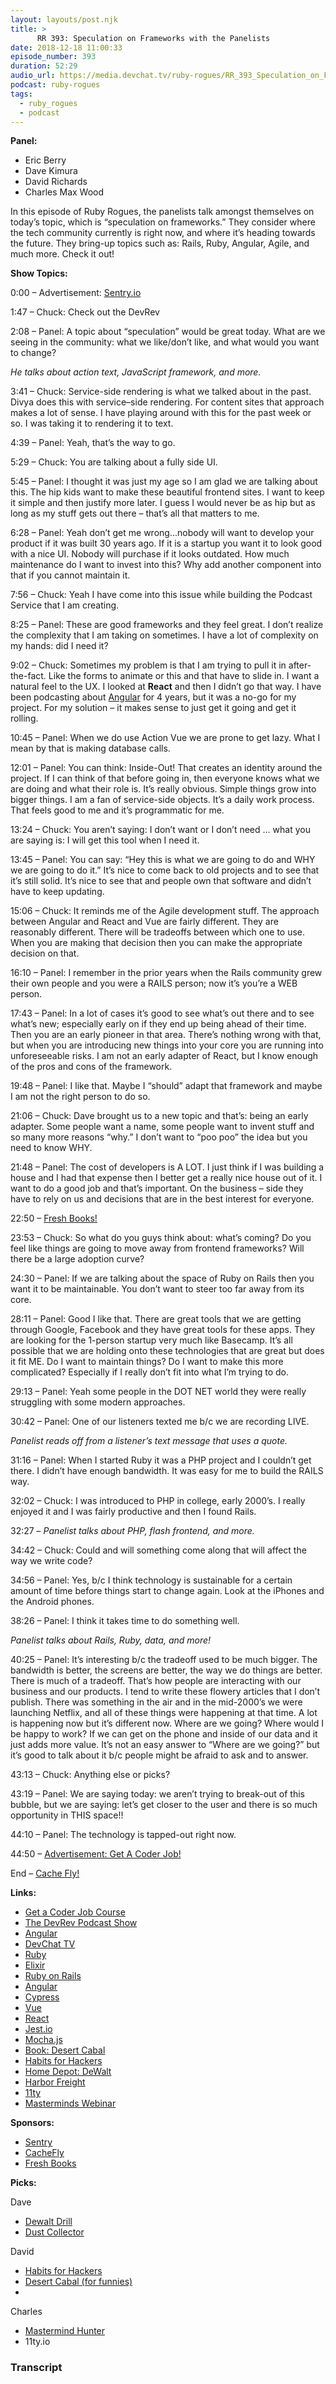 ```yaml
---
layout: layouts/post.njk
title: >
      RR 393: Speculation on Frameworks with the Panelists
date: 2018-12-18 11:00:33
episode_number: 393
duration: 52:29
audio_url: https://media.devchat.tv/ruby-rogues/RR_393_Speculation_on_Frameworks_with_the_Panelists.mp3
podcast: ruby-rogues
tags: 
  - ruby_rogues
  - podcast
---
```


 **Panel:**

- Eric Berry
- Dave Kimura
- David Richards
- Charles Max Wood

In this episode of Ruby Rogues, the panelists talk amongst themselves on today’s topic, which is “speculation on frameworks.” They consider where the tech community currently is right now, and where it’s heading towards the future. They bring-up topics such as: Rails, Ruby, Angular, Agile, and much more. Check it out!

**Show Topics:**

0:00 – Advertisement: [Sentry.io](https://sentry.io/welcome/)

1:47 – Chuck: Check out the DevRev

2:08 – Panel: A topic about “speculation” would be great today. What are we seeing in the community: what we like/don’t like, and what would you want to change?

_He talks about action text, JavaScript framework, and more._

3:41 – Chuck: Service-side rendering is what we talked about in the past. Divya does this with service–side rendering. For content sites that approach makes a lot of sense. I have playing around with this for the past week or so. I was taking it to rendering it to text.

4:39 – Panel: Yeah, that’s the way to go.

5:29 – Chuck: You are talking about a fully side UI.

5:45 – Panel: I thought it was just my age so I am glad we are talking about this. The hip kids want to make these beautiful frontend sites. I want to keep it simple and then justify more later. I guess I would never be as hip but as long as my stuff gets out there – that’s all that matters to me.

6:28 – Panel: Yeah don’t get me wrong...nobody will want to develop your product if it was built 30 years ago. If it is a startup you want it to look good with a nice UI. Nobody will purchase if it looks outdated. How much maintenance do I want to invest into this? Why add another component into that if you cannot maintain it.

7:56 – Chuck: Yeah I have come into this issue while building the Podcast Service that I am creating.

8:25 – Panel: These are good frameworks and they feel great. I don’t realize the complexity that I am taking on sometimes. I have a lot of complexity on my hands: did I need it?

9:02 – Chuck: Sometimes my problem is that I am trying to pull it in after-the-fact. Like the forms to animate or this and that have to slide in. I want a natural feel to the UX. I looked at **React** and then I didn’t go that way. I have been podcasting about [Angular](https://angular.io) for 4 years, but it was a no-go for my project. For my solution – it makes sense to just get it going and get it rolling.

10:45 – Panel: When we do use Action Vue we are prone to get lazy. What I mean by that is making database calls.

12:01 – Panel: You can think: Inside-Out! That creates an identity around the project. If I can think of that before going in, then everyone knows what we are doing and what their role is. It’s really obvious. Simple things grow into bigger things. I am a fan of service-side objects. It’s a daily work process. That feels good to me and it’s programmatic for me.

13:24 – Chuck: You aren’t saying: I don’t want or I don’t need ... what you are saying is: I will get this tool when I need it.

13:45 – Panel: You can say: “Hey this is what we are going to do and WHY we are going to do it.” It’s nice to come back to old projects and to see that it’s still solid. It’s nice to see that and people own that software and didn’t have to keep updating.

15:06 – Chuck: It reminds me of the Agile development stuff. The approach between Angular and React and Vue are fairly different. They are reasonably different. There will be tradeoffs between which one to use. When you are making that decision then you can make the appropriate decision on that.

16:10 – Panel: I remember in the prior years when the Rails community grew their own people and you were a RAILS person; now it’s you’re a WEB person.&nbsp;

17:43 – Panel: In a lot of cases it’s good to see what’s out there and to see what’s new; especially early on if they end up being ahead of their time. Then you are an early pioneer in that area. There’s nothing wrong with that, but when you are introducing new things into your core you are running into unforeseeable risks. I am not an early adapter of React, but I know enough of the pros and cons of the framework.

19:48 – Panel: I like that. Maybe I “should” adapt that framework and maybe I am not the right person to do so.

21:06 – Chuck: Dave brought us to a new topic and that’s: being an early adapter. Some people want a name, some people want to invent stuff and so many more reasons “why.” I don’t want to “poo poo” the idea but you need to know WHY.

21:48 – Panel: The cost of developers is A LOT. I just think if I was building a house and I had that expense then I better get a really nice house out of it. I want to do a good job and that’s important. On the business – side they have to rely on us and decisions that are in the best interest for everyone.

22:50 – [Fresh Books!](https://www.freshbooks.com/?ref=10400&utm_source=sas&utm_medium=affiliate&utm_campaign=87321&sscid=c1k2_96qpg)

23:53 – Chuck: So what do you guys think about: what’s coming? Do you feel like things are going to move away from frontend frameworks? Will there be a large adoption curve?

24:30 – Panel: If we are talking about the space of Ruby on Rails then you want it to be maintainable. You don’t want to steer too far away from its core.

28:11 – Panel: Good I like that. There are great tools that we are getting through Google, Facebook and they have great tools for these apps. They are looking for the 1-person startup very much like Basecamp. It’s all possible that we are holding onto these technologies that are great but does it fit ME. Do I want to maintain things? Do I want to make this more complicated? Especially if I really don’t fit into what I’m trying to do.

29:13 – Panel: Yeah some people in the DOT NET world they were really struggling with some modern approaches.

30:42 – Panel: One of our listeners texted me b/c we are recording LIVE.

_Panelist reads off from a listener’s text message that uses a quote._

31:16 – Panel: When I started Ruby it was a PHP project and I couldn’t get there. I didn’t have enough bandwidth. It was easy for me to build the RAILS way.

32:02 – Chuck: I was introduced to PHP in college, early 2000’s. I really enjoyed it and I was fairly productive and then I found Rails.

32:27 – _Panelist talks about PHP, flash frontend, and more._

34:42 – Chuck: Could and will something come along that will affect the way we write code?

34:56 – Panel: Yes, b/c I think technology is sustainable for a certain amount of time before things start to change again. Look at the iPhones and the Android phones.

38:26 – Panel: I think it takes time to do something well.

_Panelist talks about Rails, Ruby, data, and more!_

40:25 – Panel: It’s interesting b/c the tradeoff used to be much bigger. The bandwidth is better, the screens are better, the way we do things are better. There is much of a tradeoff. That’s how people are interacting with our business and our products. I tend to write these flowery articles that I don’t publish. There was something in the air and in the mid-2000’s we were launching Netflix, and all of these things were happening at that time. A lot is happening now but it’s different now. Where are we going? Where would I be happy to work? If we can get on the phone and inside of our data and it just adds more value. It’s not an easy answer to “Where are we going?” but it’s good to talk about it b/c people might be afraid to ask and to answer.

43:13 – Chuck: Anything else or picks?

43:19 – Panel: We are saying today: we aren’t trying to break-out of this bubble, but we are saying: let’s get closer to the user and there is so much opportunity in THIS space!!

44:10 – Panel: The technology is tapped-out right now.

44:50 – [Advertisement: Get A Coder Job!](https://devchat.tv/get-a-coder-job/)

End – [Cache Fly!](https://www.cachefly.com)

**Links:**

- [Get a Coder Job Course](https://devchat.tv/get-a-coder-job/)
- [The DevRev Podcast Show](http://thedevrev.com)
- [Angular](https://angular.io)
- [DevChat TV](https://devchat.tv)
- [Ruby](https://www.ruby-lang.org/en/)
- [Elixir](https://elixir-lang.org)
- [Ruby on Rails](https://rubyonrails.org)
- [Angular](https://angular.io)
- [Cypress](https://www.cypress.io)
- [Vue](https://vuejs.org)
- [React](https://reactjs.org)
- [Jest.io](https://jestjs.io)
- [Mocha.js](https://mochajs.org)
- [Book: Desert Cabal](https://www.amazon.com/gp/product/1937226972/ref=oh_aui_detailpage_o01_s00?ie=UTF8&psc=1)
- [Habits for Hackers](https://www.habitsforhackers.com)
- [Home Depot: DeWalt](https://www.homedepot.com/p/DEWALT-20-Volt-MAX-XR-Lithium-Ion-Cordless-1-2-in-Brushless-Compact-Drill-Driver-Kit-with-2-Batteries-2Ah-Charger-and-Case-DCD791D2/206523964)
- [Harbor Freight](https://www.harborfreight.com/70-gal-2-hp-heavy-duty-high-flow-high-capacity-dust-collector-61790.html)
- [11ty](https://www.11ty.io)
- [Masterminds Webinar](https://ericrosenberg.webinarninja.com/webinars/69723/register)

**Sponsors:**

- [Sentry](https://sentry.io/welcome/)
- [CacheFly](https://www.cachefly.com)
- [Fresh Books](https://www.freshbooks.com)

**Picks:**

Dave

- [Dewalt Drill](https://www.homedepot.com/p/DEWALT-20-Volt-MAX-XR-Lithium-Ion-Cordless-1-2-in-Brushless-Compact-Drill-Driver-Kit-with-2-Batteries-2Ah-Charger-and-Case-DCD791D2/206523964)
- [Dust Collector](https://www.harborfreight.com/70-gal-2-hp-heavy-duty-high-flow-high-capacity-dust-collector-61790.html)

David

- [Habits for Hackers](https://www.habitsforhackers.com)
- [Desert Cabal (for funnies)](https://www.amazon.com/gp/product/1937226972/ref=oh_aui_detailpage_o01_s00?ie=UTF8&psc=1)
- 

Charles

- [Mastermind Hunter](https://mastermindhunt.com/devchat)
- 11ty.io


### Transcript


